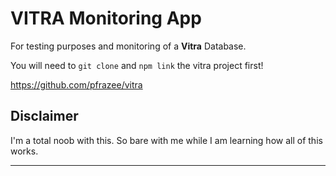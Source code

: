 # VITRA Monitoring App

For testing purposes and monitoring of a **Vitra** Database.

You will need to `git clone` and `npm link` the vitra project first!

<https://github.com/pfrazee/vitra>

## Disclaimer

I'm a total noob with this. So bare with me while I am learning how all of this works.

---
